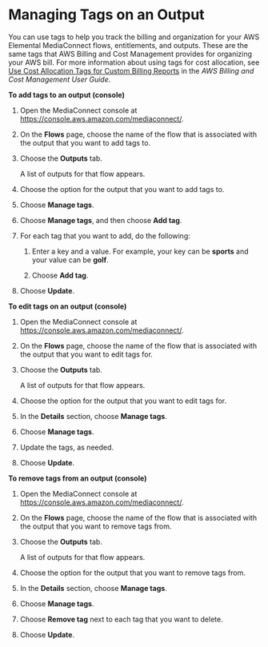 # Managing Tags on an Output<a name="outputs-manage-tags"></a>

You can use tags to help you track the billing and organization for your AWS Elemental MediaConnect flows, entitlements, and outputs\. These are the same tags that AWS Billing and Cost Management provides for organizing your AWS bill\. For more information about using tags for cost allocation, see [Use Cost Allocation Tags for Custom Billing Reports](https://docs.aws.amazon.com/awsaccountbilling/latest/aboutv2/allocation.html) in the *AWS Billing and Cost Management User Guide*\. 

**To add tags to an output \(console\)**

1. Open the MediaConnect console at [https://console\.aws\.amazon\.com/mediaconnect/](https://console.aws.amazon.com/mediaconnect/)\.

1. On the **Flows** page, choose the name of the flow that is associated with the output that you want to add tags to\.

1. Choose the **Outputs** tab\.

   A list of outputs for that flow appears\.

1. Choose the option for the output that you want to add tags to\.

1. Choose **Manage tags**\.

1. Choose **Manage tags**, and then choose **Add tag**\.

1. For each tag that you want to add, do the following:

   1. Enter a key and a value\. For example, your key can be **sports** and your value can be **golf**\. 

   1. Choose **Add tag**\.

1. Choose **Update**\.

**To edit tags on an output \(console\)**

1. Open the MediaConnect console at [https://console\.aws\.amazon\.com/mediaconnect/](https://console.aws.amazon.com/mediaconnect/)\.

1. On the **Flows** page, choose the name of the flow that is associated with the output that you want to edit tags for\.

1. Choose the **Outputs** tab\.

   A list of outputs for that flow appears\.

1. Choose the option for the output that you want to edit tags for\.

1. In the **Details** section, choose **Manage tags**\.

1. Choose **Manage tags**\.

1. Update the tags, as needed\.

1. Choose **Update**\.

**To remove tags from an output \(console\)**

1. Open the MediaConnect console at [https://console\.aws\.amazon\.com/mediaconnect/](https://console.aws.amazon.com/mediaconnect/)\.

1. On the **Flows** page, choose the name of the flow that is associated with the output that you want to remove tags from\.

1. Choose the **Outputs** tab\.

   A list of outputs for that flow appears\.

1. Choose the option for the output that you want to remove tags from\.

1. In the **Details** section, choose **Manage tags**\.

1. Choose **Manage tags**\.

1. Choose **Remove tag** next to each tag that you want to delete\.

1. Choose **Update**\.